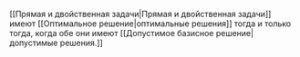 [[Прямая и двойственная задачи|Прямая и двойственная задачи]] имеют [[Оптимальное решение|оптимальные решения]] тогда и только тогда, когда обе они имеют [[Допустимое базисное решение|допустимые решения.]]
